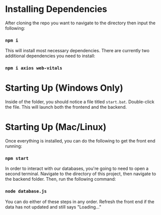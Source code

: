 # Installing Dependencies

After cloning the repo you want to navigate to the directory then input the following:
### `npm i`
This will install most necessary dependencies.
There are currently two additional dependencies you need to install:
### `npm i axios web-vitals`

# Starting Up (Windows Only)

Inside of the folder, you should notice a file titled `start.bat`. Double-click the file.
This will launch both the frontend and the backend.

# Starting Up (Mac/Linux)

Once everything is installed, you can do the following to get the front end running:
### `npm start`

In order to interact with our databases, you're going to need to open a second terminal. Navigate to the directory of this project, then navigate to the backend folder. Then, run the following command:
### `node database.js`

You can do either of these steps in any order. Refresh the front end if the data has not updated and still says "Loading..."